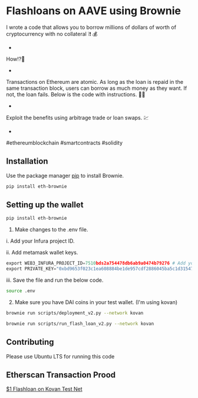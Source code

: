 # Flashloans on AAVE using Brownie

I wrote a code that allows you to borrow millions of dollars of worth of cryptocurrency with no collateral ❕❗ 💰

-

How⁉🧐

-

Transactions on Ethereum are atomic. As long as the loan is repaid in the same transaction block, users can borrow as much money as they want. If not, the loan fails. Below is the code with instructions. 🐱‍💻

-

Exploit the benefits using arbitrage trade or loan swaps. 💹

-

#ethereumblockchain #smartcontracts #solidity

## Installation

Use the package manager [pip](https://pip.pypa.io/en/stable/) to install Brownie.

```bash
pip install eth-brownie
```

## Setting up the wallet

```bash
pip install eth-brownie
```
1. Make changes to the .env file. 


i. Add your Infura project ID.

ii. Add metamask wallet keys.

```python
export WEB3_INFURA_PROJECT_ID=7510bds2a754478db6ab9a0474b79276 # Add your Infura project.
export PRIVATE_KEY="0xbd9653f023c1ea608884be1de957cdf2886045ba5c1d31547c6634bd0c57ac69" # Export your private key from metamask.
```
iii. Save the file and run the below code.

```bash
source .env
```
2. Make sure you have DAI coins in your test wallet. (I'm using kovan)

```bash
brownie run scripts/deployment_v2.py --network kovan
```

```bash
brownie run scripts/run_flash_loan_v2.py --network kovan
```



## Contributing
Please use Ubuntu LTS for running this code

## Etherscan Transaction Prood
[$1 Flashloan on Kovan Test Net](https://kovan.etherscan.io/tx/0x746e13689c110a727a629818fb61b7ba3a8babe2b47baf79e9b1c7d7dc5978d8)
